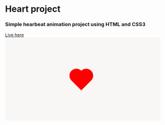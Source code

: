# Heart project

### Simple hearbeat animation project using HTML and CSS3

[Live here](https://cosmic-unicorn-2398c9.netlify.app/)
![alt](./image.png)
